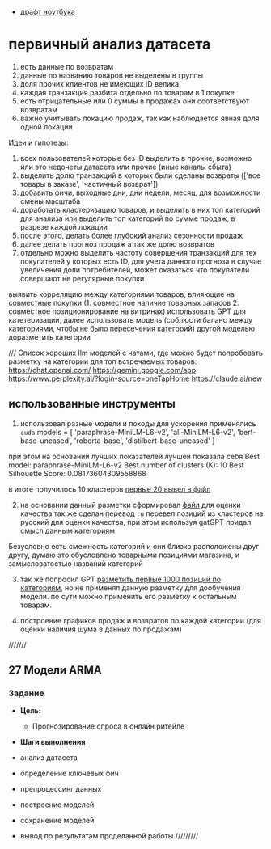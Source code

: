 

* [драфт ноутбука](./28_final_task/retail%20copy.ipynb)

# первичный анализ датасета
1. есть данные по возвратам
2. данные по названию товаров не выделены в группы
3. доля прочих клиентов не имеющих ID велика
4. каждая транзакция разбита отдельно по товарам в 1 покупке
5. есть отрицательные или 0 суммы в продажах они соответствуют возвратам
6. важно учитывать локацию продаж, так как наблюдается явная доля одной локации

Идеи и гипотезы:
1. всех пользователей которые без ID выделить в прочие, возможно или это недочеты датасета или прочие (иные каналы сбыта)
2. выделить долю транзакций в которых были сделаны возвраты (['все товары в заказе', 'частичный возврат'])
3. добавить фичи, выходные дни, дни недели, месяц, для возможности смены масштаба
4. доработать кластеризацию товаров, и выделить в них топ категорий для анализа или выделить топ категорий по сумме продаж, в разрезе каждой локации
5. после этого, делать более глубокий анализ сезонности продаж
6. далее делать прогноз продаж а так же долю возвратов
7. отдельно можно выделить частоту совершения транзакций для тех покупателей у которых есть ID, для учета данного прогноза в случае увеличения доли потребителей, может оказаться что покупатели совершают не регулярные покупки




выявить корреляцию между категориями товаров, влияющие на совместные покупки (1. совместное наличие товарных запасов 2. совместное позиционирование на витринах)
использовать GPT для катетеризации, далее использовать модель (соблюсти баланс между категориями, чтобы не было пересечения категорий)
другой моделью доразметить категории


///
Список хороших llm моделей с чатами, где можно будет попробовать разметку на категории для топ встречаемых товаров:
https://chat.openai.com/
https://gemini.google.com/app
https://www.perplexity.ai/?login-source=oneTapHome
https://claude.ai/new



## использованные инструменты
1. использовал разные модели и походы
  для ускорения применялись `cuda` 
  models = [
    'paraphrase-MiniLM-L6-v2',
    'all-MiniLM-L6-v2',
    'bert-base-uncased',
    'roberta-base',
    'distilbert-base-uncased'
  ]

  при этом на основании лучших показателей лучшей показала себя 
  Best model: paraphrase-MiniLM-L6-v2
  Best number of clusters (K): 10
  Best Silhouette Score: 0.08173604309558868

в итоге получилось 10 кластеров
[первые 20 вывел в файл](./28_final_task/clusters_4_top_20_per_cluster.txt)

2. на основании данный разметки сформировал [файл](./28_final_task/unique_descriptions_category.xlsx) для оценки качества 
  так же сделан перевод `ru` перевел позиций из кластеров на русский для оценки качества, при этом используя gatGPT придал смысл данным категориям

Безусловно есть смежность категорий и они близко расположены друг другу, думаю это обусловлено товарными позициями магазина, и замысловатостью названий категорий

3. так же попросил GPT [разметить первые 1000 позиций по категориям](./28_final_task/GPT_catalogcategory.txt), но не применял данную разметку для дообучения модели. по сути можно применить его разметку к остальным товарам.


4. построение графиков продаж и возвратов по каждой категории (для оценки наличия шума в данных по продажам)

///////
## **27 Модели ARMA**

### Задание

* **Цель:**
  * Прогнозирование спроса в онлайн ритейле

* **Шаги выполнения**

* анализ датасета
* определение ключевых фич
* препроцессинг данных
* построение моделей
* сохранение моделей
* вывод по результатам проделанной работы
/////////